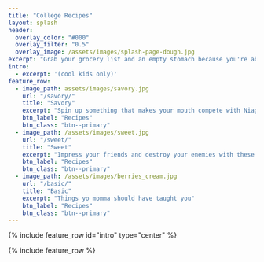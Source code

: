 ```yaml
---
title: "College Recipes"
layout: splash
header:
  overlay_color: "#000"
  overlay_filter: "0.5"
  overlay_image: /assets/images/splash-page-dough.jpg
excerpt: "Grab your grocery list and an empty stomach because you're about to explore something cooler than the top 10 bread varieties or which pasta garnish you are"
intro: 
  - excerpt: '(cool kids only)'
feature_row:
  - image_path: assets/images/savory.jpg
    url: "/savory/"
    title: "Savory"
    excerpt: "Spin up something that makes your mouth compete with Niagara"
    btn_label: "Recipes"
    btn_class: "btn--primary"
  - image_path: /assets/images/sweet.jpg
    url: "/sweet/"
    title: "Sweet"
    excerpt: "Impress your friends and destroy your enemies with these sweet units"
    btn_label: "Recipes"
    btn_class: "btn--primary"
  - image_path: /assets/images/berries_cream.jpg
    url: "/basic/"
    title: "Basic"
    excerpt: "Things yo momma should have taught you"
    btn_label: "Recipes"
    btn_class: "btn--primary"
---
```


{% include feature_row id="intro" type="center" %}

{% include feature_row %}
